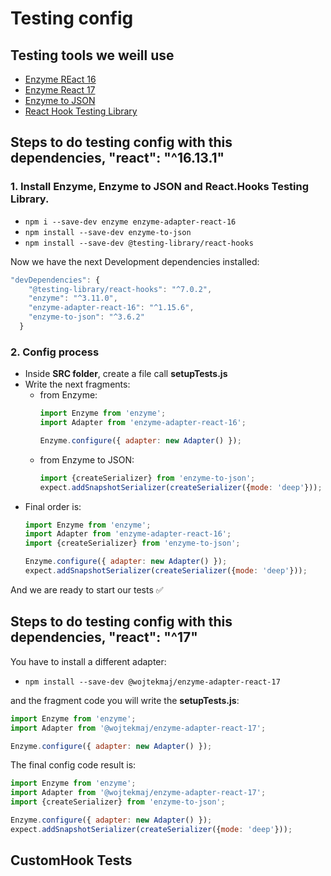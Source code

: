 # Testing config

## Testing tools we weill use

- [Enzyme REact 16](https://enzymejs.github.io/enzyme/)
- [Enzyme React 17](https://github.com/wojtekmaj/enzyme-adapter-react-17)
- [Enzyme to JSON](https://www.npmjs.com/package/enzyme-to-json)
- [React Hook Testing Library](https://react-hooks-testing-library.com)

 ## Steps to do testing config with this dependencies, **"react": "^16.13.1"**


### 1. Install Enzyme, Enzyme to JSON and React.Hooks Testing Library.

- ``` npm i --save-dev enzyme enzyme-adapter-react-16 ```
- ``` npm install --save-dev enzyme-to-json ```
- ``` npm install --save-dev @testing-library/react-hooks ```

Now we have the next Development dependencies installed:
```js
"devDependencies": {
    "@testing-library/react-hooks": "^7.0.2",
    "enzyme": "^3.11.0",
    "enzyme-adapter-react-16": "^1.15.6",
    "enzyme-to-json": "^3.6.2"
  }
```

### 2. Config process

- Inside **SRC folder**, create a file call **setupTests.js**
- Write the next fragments:
    - from Enzyme:
      ```js
      import Enzyme from 'enzyme';
      import Adapter from 'enzyme-adapter-react-16';

      Enzyme.configure({ adapter: new Adapter() });
      ```
    - from Enzyme to JSON:
      ```js
      import {createSerializer} from 'enzyme-to-json';
      expect.addSnapshotSerializer(createSerializer({mode: 'deep'}));
      ```
- Final order is:
  ```js
  import Enzyme from 'enzyme';
  import Adapter from 'enzyme-adapter-react-16';
  import {createSerializer} from 'enzyme-to-json';

  Enzyme.configure({ adapter: new Adapter() });
  expect.addSnapshotSerializer(createSerializer({mode: 'deep'}));
  ```
And we are ready to start our tests ✅


 ## Steps to do testing config with this dependencies, **"react": "^17"**

You have to install a different adapter:
- ``` npm install --save-dev @wojtekmaj/enzyme-adapter-react-17 ```


and the fragment code you will write the **setupTests.js**:

```js
import Enzyme from 'enzyme';
import Adapter from '@wojtekmaj/enzyme-adapter-react-17';

Enzyme.configure({ adapter: new Adapter() });
```

The final config code result is:
```js
import Enzyme from 'enzyme';
import Adapter from '@wojtekmaj/enzyme-adapter-react-17';
import {createSerializer} from 'enzyme-to-json';

Enzyme.configure({ adapter: new Adapter() });
expect.addSnapshotSerializer(createSerializer({mode: 'deep'}));
```

## CustomHook Tests

